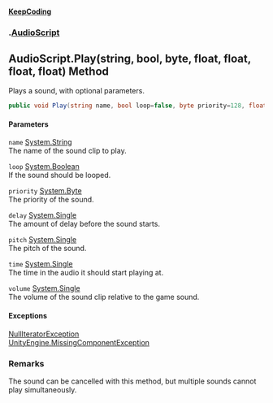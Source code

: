#### [KeepCoding](index.md 'index')
### [](.md '').[AudioScript](AudioScript.md 'AudioScript')
## AudioScript.Play(string, bool, byte, float, float, float, float) Method
Plays a sound, with optional parameters.  
```csharp
public void Play(string name, bool loop=false, byte priority=128, float delay=0f, float pitch=1f, float time=0f, float volume=1f);
```
#### Parameters
<a name='global__AudioScript_Play(string_bool_byte_float_float_float_float)_name'></a>
`name` [System.String](https://docs.microsoft.com/en-us/dotnet/api/System.String 'System.String')  
The name of the sound clip to play.
  
<a name='global__AudioScript_Play(string_bool_byte_float_float_float_float)_loop'></a>
`loop` [System.Boolean](https://docs.microsoft.com/en-us/dotnet/api/System.Boolean 'System.Boolean')  
If the sound should be looped.
  
<a name='global__AudioScript_Play(string_bool_byte_float_float_float_float)_priority'></a>
`priority` [System.Byte](https://docs.microsoft.com/en-us/dotnet/api/System.Byte 'System.Byte')  
The priority of the sound.
  
<a name='global__AudioScript_Play(string_bool_byte_float_float_float_float)_delay'></a>
`delay` [System.Single](https://docs.microsoft.com/en-us/dotnet/api/System.Single 'System.Single')  
The amount of delay before the sound starts.
  
<a name='global__AudioScript_Play(string_bool_byte_float_float_float_float)_pitch'></a>
`pitch` [System.Single](https://docs.microsoft.com/en-us/dotnet/api/System.Single 'System.Single')  
The pitch of the sound.
  
<a name='global__AudioScript_Play(string_bool_byte_float_float_float_float)_time'></a>
`time` [System.Single](https://docs.microsoft.com/en-us/dotnet/api/System.Single 'System.Single')  
The time in the audio it should start playing at.
  
<a name='global__AudioScript_Play(string_bool_byte_float_float_float_float)_volume'></a>
`volume` [System.Single](https://docs.microsoft.com/en-us/dotnet/api/System.Single 'System.Single')  
The volume of the sound clip relative to the game sound.
  
#### Exceptions
[NullIteratorException](KeepCoding_Internal_NullIteratorException.md 'KeepCoding.Internal.NullIteratorException')  
[UnityEngine.MissingComponentException](https://docs.microsoft.com/en-us/dotnet/api/UnityEngine.MissingComponentException 'UnityEngine.MissingComponentException')  
### Remarks
The sound can be cancelled with this method, but multiple sounds cannot play simultaneously.  
